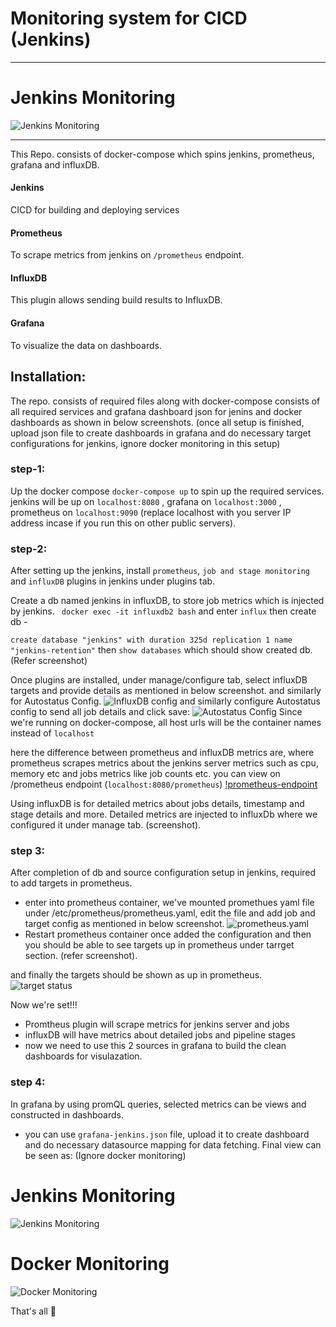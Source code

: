 # Monitoring system for CICD (Jenkins)
--------------------------------------
# Jenkins Monitoring

![Jenkins Monitoring](assets/jenkins-monit.png)

--------------------------------------

This Repo. consists of docker-compose which spins jenkins, prometheus, grafana and influxDB.

#### Jenkins
CICD for building and deploying services
#### Prometheus
To scrape metrics from jenkins on `/prometheus` endpoint.
#### InfluxDB
This plugin allows sending build results to InfluxDB.
#### Grafana
To visualize the data on dashboards.

## Installation:
The repo. consists of required files along with docker-compose consists of all required services and grafana dashboard json for jenins and docker dashboards as shown in below screenshots. (once all setup is finished, upload json file to create dashboards in grafana and do necessary target configurations for jenkins, ignore docker monitoring in this setup)

### step-1:
Up the docker compose `docker-compose up` to spin up the required services. jenkins will be up on `localhost:8080` , grafana on `localhost:3000` , prometheus on `localhost:9090` (replace localhost with you server IP address incase if you run this on other public servers).
### step-2: 
After setting up the jenkins, install `prometheus`, `job and stage monitoring` and `influxDB` plugins in jenkins under plugins tab.

Create a db named jenkins in influxDB, to store job metrics which is injected by jenkins.
` docker exec -it influxdb2 bash` and enter `influx`
then create db - 

`create database "jenkins" with duration 325d replication 1 name "jenkins-retention"`
then `show databases` which should show created db. (Refer screenshot)

Once plugins are installed, under manage/configure tab, select influxDB targets and provide details as mentioned in below screenshot. and similarly for Autostatus Config.
![InfluxDB config](assets/influxdb-config.png)
and similarly configure Autostatus config to send all job details and click save:
![Autostatus Config](assets/autostatus-config-influx.png)
Since we're running on docker-compose, all host urls will be the container names instead of `localhost`

here the difference between prometheus and influxDB metrics are, where prometheus scrapes metrics about the jenkins server metrics such as cpu, memory etc and jobs metrics like job counts etc. you can view on /prometheus endpoint (`localhost:8080/prometheus`)
[!prometheus-endpoint](assets/promethues-ep.png)

Using influxDB is for detailed metrics about jobs details, timestamp and stage details and more. Detailed metrics are injected to influxDb where we configured it under manage tab. (screenshot).

### step 3:
After completion of db and source configuration setup in jenkins, required to add targets in prometheus.
- enter into prometheus container, we've mounted promethues yaml file under /etc/prometheus/prometheus.yaml, edit the file and add job and target config as mentioned in below screenshot.
![prometheus.yaml](assets/prometheus-target1.png)
- Restart prometheus container once added the configuration and then you should be able to see targets up in prometheus under tarrget section. (refer screenshot).

and finally the targets should be shown as up in prometheus.
![target status](assets/prometheus-targets.png)


Now we're set!!!

- Promtheus plugin will scrape metrics for jenkins server and jobs 
- influxDB will have metrics about detailed jobs and pipeline stages
- now we need to use this 2 sources in grafana to build the clean dashboards for visulazation.
### step 4:
In grafana by using promQL queries, selected metrics can be views and constructed in dashboards.
- you can use `grafana-jenkins.json` file, upload it to create dashboard and do necessary datasource mapping for data fetching.
Final view can be seen as:
(Ignore docker monitoring)
# Jenkins Monitoring
![Jenkins Monitoring](assets/jenkins-monit.png)
# Docker Monitoring

![Docker Monitoring](assets/docker-monit.png)

That's all 🤘


